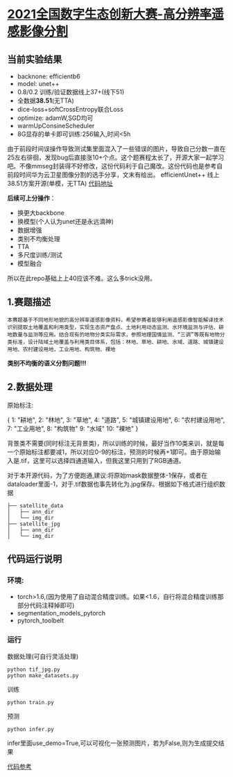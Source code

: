 # [2021全国数字生态创新大赛-高分辨率遥感影像分割](https://tianchi.aliyun.com/competition/entrance/531860/introduction)

## 当前实验结果
- backnone: efficientb6
- model: unet++
- 0.8/0.2 训练/验证数据线上37+(线下51)
- 全数据**38.51**(无TTA)
- dice-loss+softCrossEntropy联合Loss
- optimize: adamW,SGD均可
- warmUpConsineScheduler
- 8G显存的单卡即可训练:256输入,时间<5h

由于前段时间误操作导致测试集里面混入了一些错误的图片，导致自己分数一直在25左右徘徊，发现bug后直接涨10+个点。这个题赛程太长了，开源大家一起学习吧。不像mmseg封装得不好修改，这份代码利于自己魔改。这份代码也是参考自前段时间华为云卫星图像分割的选手分享，文末有给出。
efficientUnet++ 线上38.51方案开源(单模，无TTA)
[代码地址](https://github.com/DLLXW/data-science-competition)

**后续可上分操作**：
- 换更大backbone
- 换模型(个人认为unet还是永远滴神)
- 数据增强
- 类别不均衡处理
- TTA
- 多尺度训练/测试
- 模型融合

所以在此repo基础上上40应该不难。这么多trick没用。
## 1.赛题描述
    本赛题基于不同地形地貌的高分辨率遥感影像资料，希望参赛者能够利用遥感影像智能解译技术识别提取土地覆盖和利用类型，实现生态资产盘点、土地利用动态监测、水环境监测与评估、耕地数量与监测等应用。结合现有的地物分类实际需求，参照地理国情监测、“三调”等既有地物分类标准，设计陆域土地覆盖与利用类目体系，包括：林地、草地、耕地、水域、道路、城镇建设用地、农村建设用地，工业用地、构筑物、裸地
**类别不均衡的语义分割问题!!!**

## 2.数据处理
原始标注:

{
  1: "耕地",
  2: "林地",
  3: "草地",
  4: "道路",
  5: "城镇建设用地",
  6: "农村建设用地",
  7: "工业用地",
  8: "构筑物"
  9: "水域"
  10: "裸地"
 }

背景类不需要(同时标注无背景类)，所以训练的时候，最好当作10类来训，就是每一个原始标注都要减1，所以对应0-9的标注，预测的时候再+1即可。由于原始输入是.tif，这里可以选择四通道输入，但我这里只用到了RGB通道。

对于本开源代码，为了方便跑通,建议:将原始mask数据整体-1保存，或者在dataloader里面-1，对于.tif数据也事先转化为.jpg保存。根据如下格式进行组织数据
```
├── satellite_data
│   ├── ann_dir
│   └── img_dir
├── satellite_jpg
│   ├── ann_dir
│   └── img_dir
```
## 代码运行说明
### 环境:
- torch>1.6,(因为使用了自动混合精度训练。如果<1.6，自行将混合精度训练那部分代码注释掉即可)
- segmentation_models_pytorch
- pytorch_toolbelt
### 运行
数据处理(可自行灵活处理)
```
python tif_jpg.py
python make_datasets.py
```
训练
```shell
python train.py
```
预测
```shell
python infer.py
```
infer里面use_demo=True,可以可视化一张预测图片，若为False,则为生成提交结果

[代码参考](https://github.com/InchSoup/HWCC2020_RS_segmentati)